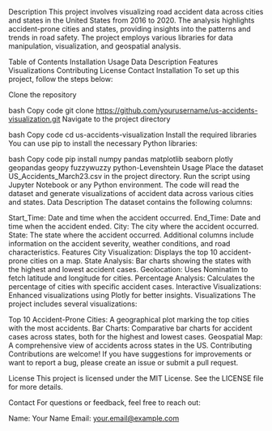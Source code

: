 Description
This project involves visualizing road accident data across cities and states in the United States from 2016 to 2020. The analysis highlights accident-prone cities and states, providing insights into the patterns and trends in road safety. The project employs various libraries for data manipulation, visualization, and geospatial analysis.

Table of Contents
Installation
Usage
Data Description
Features
Visualizations
Contributing
License
Contact
Installation
To set up this project, follow the steps below:

Clone the repository

bash
Copy code
git clone https://github.com/yourusername/us-accidents-visualization.git
Navigate to the project directory

bash
Copy code
cd us-accidents-visualization
Install the required libraries You can use pip to install the necessary Python libraries:

bash
Copy code
pip install numpy pandas matplotlib seaborn plotly geopandas geopy fuzzywuzzy python-Levenshtein
Usage
Place the dataset US_Accidents_March23.csv in the project directory.
Run the script using Jupyter Notebook or any Python environment.
The code will read the dataset and generate visualizations of accident data across various cities and states.
Data Description
The dataset contains the following columns:

Start_Time: Date and time when the accident occurred.
End_Time: Date and time when the accident ended.
City: The city where the accident occurred.
State: The state where the accident occurred.
Additional columns include information on the accident severity, weather conditions, and road characteristics.
Features
City Visualization: Displays the top 10 accident-prone cities on a map.
State Analysis: Bar charts showing the states with the highest and lowest accident cases.
Geolocation: Uses Nominatim to fetch latitude and longitude for cities.
Percentage Analysis: Calculates the percentage of cities with specific accident cases.
Interactive Visualizations: Enhanced visualizations using Plotly for better insights.
Visualizations
The project includes several visualizations:

Top 10 Accident-Prone Cities: A geographical plot marking the top cities with the most accidents.
Bar Charts: Comparative bar charts for accident cases across states, both for the highest and lowest cases.
Geospatial Map: A comprehensive view of accidents across states in the US.
Contributing
Contributions are welcome! If you have suggestions for improvements or want to report a bug, please create an issue or submit a pull request.

License
This project is licensed under the MIT License. See the LICENSE file for more details.

Contact
For questions or feedback, feel free to reach out:

Name: Your Name
Email: your.email@example.com
